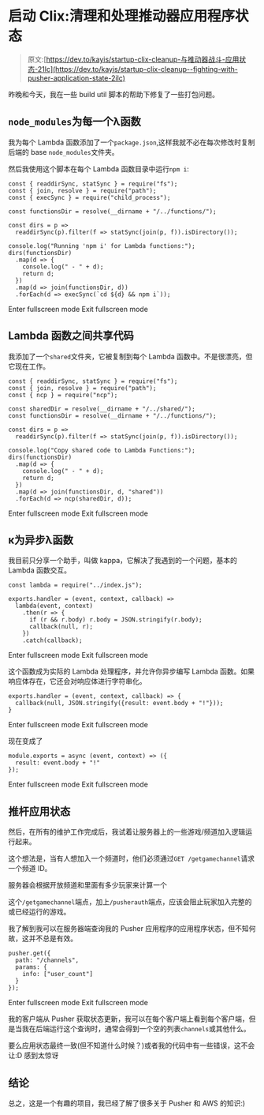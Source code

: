 # 启动 Clix:清理和处理推动器应用程序状态

> 原文:[https://dev.to/kayis/startup-clix-cleanup-与推动器战斗-应用状态-21lc](https://dev.to/kayis/startup-clix-cleanup--fighting-with-pusher-application-state-2ilc)

昨晚和今天，我在一些 build util 脚本的帮助下修复了一些打包问题。

## `node_modules`为每一个λ函数

我为每个 Lambda 函数添加了一个`package.json`,这样我就不必在每次修改时复制后端的 base `node_modules`文件夹。

然后我使用这个脚本在每个 Lambda 函数目录中运行`npm i`:

```
const { readdirSync, statSync } = require("fs");
const { join, resolve } = require("path");
const { execSync } = require("child_process");

const functionsDir = resolve(__dirname + "/../functions/");

const dirs = p =>
  readdirSync(p).filter(f => statSync(join(p, f)).isDirectory());

console.log("Running 'npm i' for Lambda functions:");
dirs(functionsDir)
  .map(d => {
    console.log(" - " + d);
    return d;
  })
  .map(d => join(functionsDir, d))
  .forEach(d => execSync(`cd ${d} && npm i`)); 
```

Enter fullscreen mode Exit fullscreen mode

## Lambda 函数之间共享代码

我添加了一个`shared`文件夹，它被复制到每个 Lambda 函数中。不是很漂亮，但它现在工作。

```
const { readdirSync, statSync } = require("fs");
const { join, resolve } = require("path");
const { ncp } = require("ncp");

const sharedDir = resolve(__dirname + "/../shared/");
const functionsDir = resolve(__dirname + "/../functions/");

const dirs = p =>
  readdirSync(p).filter(f => statSync(join(p, f)).isDirectory());

console.log("Copy shared code to Lambda Functions:");
dirs(functionsDir)
  .map(d => {
    console.log(" - " + d);
    return d;
  })
  .map(d => join(functionsDir, d, "shared"))
  .forEach(d => ncp(sharedDir, d)); 
```

Enter fullscreen mode Exit fullscreen mode

## κ为异步λ函数

我目前只分享一个助手，叫做 kappa，它解决了我遇到的一个问题，基本的 Lambda 函数交互。

```
const lambda = require("../index.js");

exports.handler = (event, context, callback) =>
  lambda(event, context)
    .then(r => {
      if (r && r.body) r.body = JSON.stringify(r.body);
      callback(null, r);
    })
    .catch(callback); 
```

Enter fullscreen mode Exit fullscreen mode

这个函数成为实际的 Lambda 处理程序，并允许你异步编写 Lambda 函数。如果响应体存在，它还会对响应体进行字符串化。

```
exports.handler = (event, context, callback) => {
  callback(null, JSON.stringify({result: event.body + "!"}));
} 
```

Enter fullscreen mode Exit fullscreen mode

现在变成了

```
module.exports = async (event, context) => ({
  result: event.body + "!"
}); 
```

Enter fullscreen mode Exit fullscreen mode

## 推杆应用状态

然后，在所有的维护工作完成后，我试着让服务器上的一些游戏/频道加入逻辑运行起来。

这个想法是，当有人想加入一个频道时，他们必须通过`GET /getgamechannel`请求一个频道 ID。

服务器会根据开放频道和里面有多少玩家来计算一个

这个`/getgamechannel`端点，加上`/pusherauth`端点，应该会阻止玩家加入完整的或已经运行的游戏。

我了解到我可以在服务器端查询我的 Pusher 应用程序的应用程序状态，但不知何故，这并不总是有效。

```
pusher.get({
  path: "/channels",
  params: {
    info: ["user_count"]
  }
}); 
```

Enter fullscreen mode Exit fullscreen mode

我的客户端从 Pusher 获取状态更新，我可以在每个客户端上看到每个客户端，但是当我在后端运行这个查询时，通常会得到一个空的列表`channels`或其他什么。

要么应用状态最终一致(但不知道什么时候？)或者我的代码中有一些错误，这不会让:D 感到太惊讶

## 结论

总之，这是一个有趣的项目，我已经了解了很多关于 Pusher 和 AWS 的知识:)
